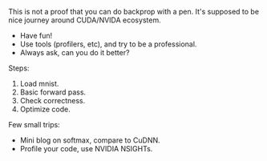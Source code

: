 This is not a proof that you can do backprop with a pen. It's supposed to be nice journey around CUDA/NVIDA ecosystem.

* Have fun!
* Use tools (profilers, etc), and try to be a professional.
* Always ask, can you do it better?   

Steps:

1. Load mnist.
2. Basic forward pass.
3. Check correctness.
4. Optimize code.

Few small trips:
* Mini blog on softmax, compare to CuDNN.
* Profile your code, use NVIDIA NSIGHTs.

